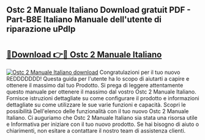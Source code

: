 ## Ostc 2 Manuale Italiano Download gratuit PDF - Part-B8E Italiano Manuale dell'utente di riparazione uPdIp

# <h2><a href="http://dfax20.blite.top/?on=Ostc+2+Manuale+Italiano">🔗Download 👉🔴 Ostc 2 Manuale Italiano</a></h2>

[![Ostc 2 Manuale Italiano download](https://i.imgur.com/lujVjoI.png)](http://dfax20.blite.top/?on=Ostc+2+Manuale+Italiano)
Congratulazioni per il tuo nuovo REDDDDDDD! Questa guida per l'utente ha lo scopo di aiutarti a capire e ottenere il massimo dal tuo Prodotto. Si prega di leggere attentamente questo manuale per ottenere il massimo dal vostro Ostc 2 Manuale Italiano. Fornisce istruzioni dettagliate su come configurare il prodotto e informazioni dettagliate su come utilizzare le sue varie funzioni e capacità. Scopri le possibilità Dell'elenco delle funzionalità con il tuo nuovo Ostc 2 Manuale Italiano. Ci auguriamo che Ostc 2 Manuale Italiano sia stata una risorsa utile e Informativa per iniziare con il tuo nuovo prodotto. Se hai bisogno di aiuto o chiarimenti, non esitare a contattare il nostro team di assistenza clienti.
